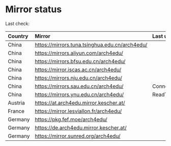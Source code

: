 <script src="./time.js"></script>
# Mirror status
Last check: <script type="text/javascript">localize(1689217340.4719646);</script>

|Country|Mirror|Last update|
|:------|:-----|:----------|
|China|https://mirrors.tuna.tsinghua.edu.cn/arch4edu/|<script type="text/javascript">localize(1689186821);</script>|
|China|https://mirrors.aliyun.com/arch4edu/|<script type="text/javascript">localize(1689143611);</script>|
|China|https://mirrors.bfsu.edu.cn/arch4edu/|<script type="text/javascript">localize(1689143611);</script>|
|China|https://mirror.iscas.ac.cn/arch4edu/|<script type="text/javascript">localize(1689186821);</script>|
|China|https://mirrors.nju.edu.cn/arch4edu/|<script type="text/javascript">localize(1689186821);</script>|
|China|https://mirrors.sau.edu.cn/arch4edu/|ConnectionError|
|China|https://mirrors.ynu.edu.cn/arch4edu/|ReadTimeout|
|Austria|https://at.arch4edu.mirror.kescher.at/|<script type="text/javascript">localize(1689186821);</script>|
|France|https://mirror.lesviallon.fr/arch4edu/|<script type="text/javascript">localize(1689186821);</script>|
|Germany|https://pkg.fef.moe/arch4edu/|<script type="text/javascript">localize(1689186821);</script>|
|Germany|https://de.arch4edu.mirror.kescher.at/|<script type="text/javascript">localize(1689186821);</script>|
|Germany|https://mirror.sunred.org/arch4edu/|<script type="text/javascript">localize(1689186821);</script>|

<script src="./tablefilter/tablefilter.js"></script>
<script src="./table.js"></script>